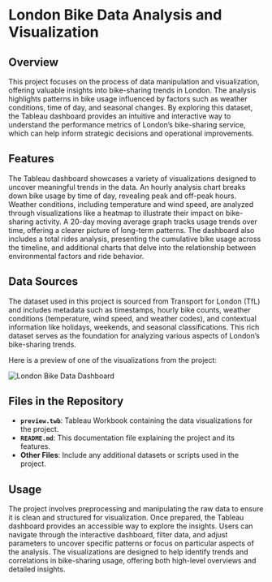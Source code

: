 # London Bike Data Analysis and Visualization

## Overview
This project focuses on the process of data manipulation and visualization, offering valuable insights into bike-sharing trends in London. The analysis highlights patterns in bike usage influenced by factors such as weather conditions, time of day, and seasonal changes. By exploring this dataset, the Tableau dashboard provides an intuitive and interactive way to understand the performance metrics of London’s bike-sharing service, which can help inform strategic decisions and operational improvements.

## Features
The Tableau dashboard showcases a variety of visualizations designed to uncover meaningful trends in the data. An hourly analysis chart breaks down bike usage by time of day, revealing peak and off-peak hours. Weather conditions, including temperature and wind speed, are analyzed through visualizations like a heatmap to illustrate their impact on bike-sharing activity. A 20-day moving average graph tracks usage trends over time, offering a clearer picture of long-term patterns. The dashboard also includes a total rides analysis, presenting the cumulative bike usage across the timeline, and additional charts that delve into the relationship between environmental factors and ride behavior.

## Data Sources
The dataset used in this project is sourced from Transport for London (TfL) and includes metadata such as timestamps, hourly bike counts, weather conditions (temperature, wind speed, and weather codes), and contextual information like holidays, weekends, and seasonal classifications. This rich dataset serves as the foundation for analyzing various aspects of London’s bike-sharing trends.

Here is a preview of one of the visualizations from the project:

![London Bike Data Dashboard](images/preview.png)

## Files in the Repository
- **`preview.twb`**: Tableau Workbook containing the data visualizations for the project.
- **`README.md`**: This documentation file explaining the project and its features.
- **Other Files**: Include any additional datasets or scripts used in the project.

## Usage
The project involves preprocessing and manipulating the raw data to ensure it is clean and structured for visualization. Once prepared, the Tableau dashboard provides an accessible way to explore the insights. Users can navigate through the interactive dashboard, filter data, and adjust parameters to uncover specific patterns or focus on particular aspects of the analysis. The visualizations are designed to help identify trends and correlations in bike-sharing usage, offering both high-level overviews and detailed insights.
